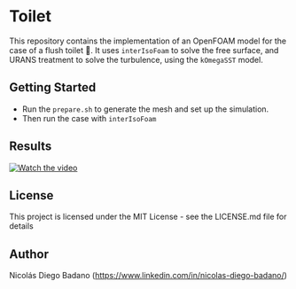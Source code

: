 # Toilet

This repository contains the implementation of an OpenFOAM model for the case of a flush toilet 🚽. It uses `interIsoFoam` to solve the free surface, and URANS treatment to solve the turbulence, using the `kOmegaSST` model.

## Getting Started

* Run the `prepare.sh` to generate the mesh and set up the simulation.
* Then run the case with `interIsoFoam`

## Results

[![Watch the video](https://img.youtube.com/vi/G0e4hFOgAqk/maxresdefault.jpg)](https://youtu.be/G0e4hFOgAqk)

## License

This project is licensed under the MIT License - see the LICENSE.md file for details

## Author

Nicolás Diego Badano (https://www.linkedin.com/in/nicolas-diego-badano/)
